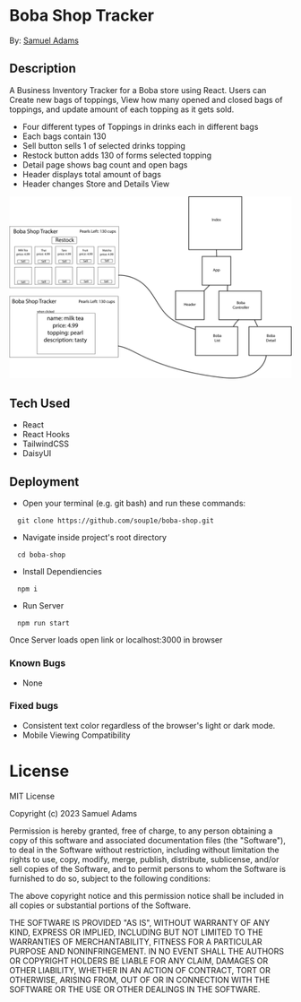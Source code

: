 # Boba Shop Tracker

By: [Samuel Adams](https://www.github.com/soup1e)

## Description

A Business Inventory Tracker for a Boba store using React. Users can Create new bags of toppings, View how many opened and closed bags of toppings, and update amount of each topping as it gets sold.

- Four different types of Toppings in drinks each in different bags
- Each bags contain 130
- Sell button sells 1 of selected drinks topping
- Restock button adds 130 of forms selected topping
- Detail page shows bag count and open bags
- Header displays total amount of bags
- Header changes Store and Details View

![web layout](public/boba-shop-layout.png)

## Tech Used

- React
- React Hooks
- TailwindCSS
- DaisyUI

## Deployment

- Open your terminal (e.g. git bash) and run these commands:

```
  git clone https://github.com/soup1e/boba-shop.git
```

- Navigate inside project's root directory

```
  cd boba-shop
```

- Install Dependiencies

```
  npm i
```

- Run Server

```
  npm run start
```

Once Server loads open link or localhost:3000 in browser

### Known Bugs

- None

### Fixed bugs

- Consistent text color regardless of the browser's light or dark mode.
- Mobile Viewing Compatibility

# License

MIT License

Copyright (c) 2023 Samuel Adams

Permission is hereby granted, free of charge, to any person obtaining a copy
of this software and associated documentation files (the "Software"), to deal
in the Software without restriction, including without limitation the rights
to use, copy, modify, merge, publish, distribute, sublicense, and/or sell
copies of the Software, and to permit persons to whom the Software is
furnished to do so, subject to the following conditions:

The above copyright notice and this permission notice shall be included in all
copies or substantial portions of the Software.

THE SOFTWARE IS PROVIDED "AS IS", WITHOUT WARRANTY OF ANY KIND, EXPRESS OR
IMPLIED, INCLUDING BUT NOT LIMITED TO THE WARRANTIES OF MERCHANTABILITY,
FITNESS FOR A PARTICULAR PURPOSE AND NONINFRINGEMENT. IN NO EVENT SHALL THE
AUTHORS OR COPYRIGHT HOLDERS BE LIABLE FOR ANY CLAIM, DAMAGES OR OTHER
LIABILITY, WHETHER IN AN ACTION OF CONTRACT, TORT OR OTHERWISE, ARISING FROM,
OUT OF OR IN CONNECTION WITH THE SOFTWARE OR THE USE OR OTHER DEALINGS IN THE
SOFTWARE.
